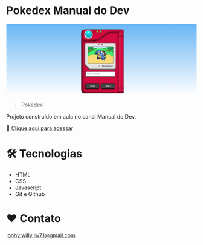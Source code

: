 # Pokedex Manual do Dev

![preview](./.github/preview.png)

> Pokedex

Projeto construído em aula no canal Manual do Dev.

[ 🔗 Clique aqui para acessar](https://jonhy-willy.github.io/Pokedex_Manual_Do_Dev/)

# 🛠 Tecnologias

- HTML
- CSS
- Javascript
- Git e Github

# ❤ Contato

jonhy.willy.jw71@gmail.com
